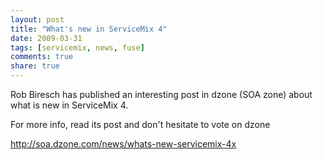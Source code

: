 ```yaml
---
layout: post
title: "What's new in ServiceMix 4"
date: 2009-03-31
tags: [servicemix, news, fuse]
comments: true
share: true
---
```


Rob Biresch has published an interesting post in dzone (SOA zone) about what is new in ServiceMix 4.

For more info, read its post and don't hesitate to vote on dzone

<a href="http://soa.dzone.com/news/whats-new-servicemix-4x">http://soa.dzone.com/news/whats-new-servicemix-4x</a>
